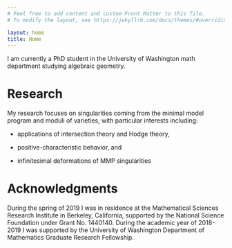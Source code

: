 ```yaml
---
# Feel free to add content and custom Front Matter to this file.
# To modify the layout, see https://jekyllrb.com/docs/themes/#overriding-theme-defaults

layout: home
title: Home
---
```


I am currently a PhD student in the University of Washington math
department studying algebraic geometry.

# Research

My research focuses on singularities coming from
the minimal model program and moduli of varieties, with particular
interests including:
  
- applications of intersection theory and Hodge theory,<!-- , in the spirit of -->
  <!-- {% cite chatzistamatiouHigherDirectImages2011 %}, {% cite -->
  <!-- chatzistamatiouHodgeWittCohomologyWittRational2012  %} -->
  
- positive-characteristic behavior, and

- infinitesimal deformations of MMP singularities<!-- , following {%
  cite altmannDualizingSheafFirstorder2016 %}. -->
  
# Acknowledgments

During the spring of 2019 I was in residence at the Mathematical
Sciences Research Institute in Berkeley, California, supported by the
National Science Foundation under Grant No. 1440140. During the
academic year of 2018-2019 I was supported by the University of
Washington Department of Mathematics Graduate Research Fellowship.



<!-- {% bibliography --cited %} -->




